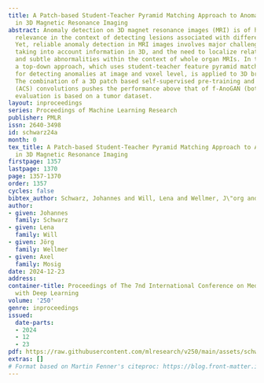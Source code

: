```yaml
---
title: A Patch-based Student-Teacher Pyramid Matching Approach to Anomaly Detection
  in 3D Magnetic Resonance Imaging
abstract: Anomaly detection on 3D magnet resonance images (MRI) is of high medical
  relevance in the context of detecting lesions associated with different diseases.
  Yet, reliable anomaly detection in MRI images involves major challenges, specifically
  taking into account information in 3D, and the need to localize relatively small
  and subtle abnormalities within the context of whole organ MRIs. In this paper,
  a top-down approach, which uses student-teacher feature pyramid matching (STFPM)
  for detecting anomalies at image and voxel level, is applied to 3D brain MRI inputs.
  The combination of a 3D patch based self-supervised pre-training and axial-coronal-sagittal
  (ACS) convolutions pushes the performance above that of f-AnoGAN (bottom-up). The
  evaluation is based on a tumor dataset.
layout: inproceedings
series: Proceedings of Machine Learning Research
publisher: PMLR
issn: 2640-3498
id: schwarz24a
month: 0
tex_title: A Patch-based Student-Teacher Pyramid Matching Approach to Anomaly Detection
  in 3D Magnetic Resonance Imaging
firstpage: 1357
lastpage: 1370
page: 1357-1370
order: 1357
cycles: false
bibtex_author: Schwarz, Johannes and Will, Lena and Wellmer, J\"org and Mosig, Axel
author:
- given: Johannes
  family: Schwarz
- given: Lena
  family: Will
- given: Jörg
  family: Wellmer
- given: Axel
  family: Mosig
date: 2024-12-23
address:
container-title: Proceedings of The 7nd International Conference on Medical Imaging
  with Deep Learning
volume: '250'
genre: inproceedings
issued:
  date-parts:
  - 2024
  - 12
  - 23
pdf: https://raw.githubusercontent.com/mlresearch/v250/main/assets/schwarz24a/schwarz24a.pdf
extras: []
# Format based on Martin Fenner's citeproc: https://blog.front-matter.io/posts/citeproc-yaml-for-bibliographies/
---
```

